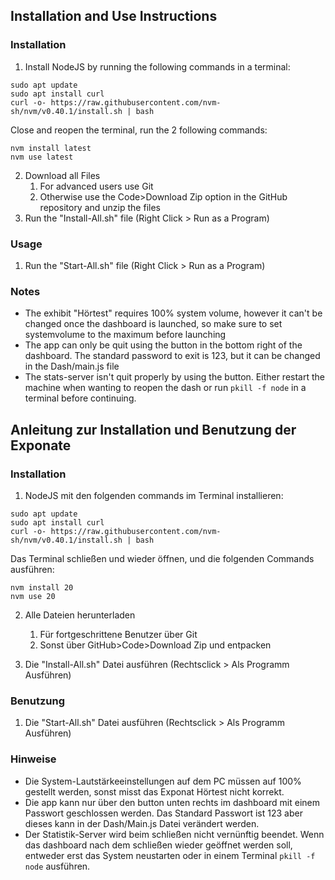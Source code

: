 ## Installation and Use Instructions
### Installation
1. Install NodeJS by running the following commands in a terminal:
```
sudo apt update
sudo apt install curl
curl -o- https://raw.githubusercontent.com/nvm-sh/nvm/v0.40.1/install.sh | bash
```
Close and reopen the terminal, run the 2 following commands:
```
nvm install latest
nvm use latest
```
2. Download all Files
   1. For advanced users use Git
   2. Otherwise use the Code>Download Zip option in the GitHub repository and unzip the files
3. Run the "Install-All.sh" file (Right Click > Run as a Program)
### Usage
1. Run the "Start-All.sh" file (Right Click > Run as a Program)
### Notes
- The exhibit "Hörtest" requires 100% system volume, however it can't be changed once the dashboard is launched, so make sure to set systemvolume to the maximum before launching
- The app can only be quit using the button in the bottom right of the dashboard. The standard password to exit is 123, but it can be changed in the Dash/main.js file
- The stats-server isn't quit properly by using the button. Either restart the machine when wanting to reopen the dash or run `pkill -f node` in a terminal before continuing.

## Anleitung zur Installation und Benutzung der Exponate

### Installation
1. NodeJS mit den folgenden commands im Terminal installieren:
```
sudo apt update
sudo apt install curl
curl -o- https://raw.githubusercontent.com/nvm-sh/nvm/v0.40.1/install.sh | bash
```
Das Terminal schließen und wieder öffnen, und die folgenden Commands ausführen:
```
nvm install 20
nvm use 20
```
2. Alle Dateien herunterladen
    1. Für fortgeschrittene Benutzer über Git
    2. Sonst über GitHub>Code>Download Zip und entpacken

3. Die "Install-All.sh" Datei ausführen (Rechtsclick > Als Programm Ausführen)
### Benutzung
1. Die "Start-All.sh" Datei ausführen (Rechtsclick > Als Programm Ausführen)
### Hinweise
- Die System-Lautstärkeeinstellungen auf dem PC müssen auf 100% gestellt werden, sonst misst das Exponat Hörtest nicht korrekt.
- Die app kann nur über den button unten rechts im dashboard mit einem Passwort geschlossen werden. Das Standard Passwort ist 123 aber dieses kann in der Dash/Main.js Datei verändert werden.
- Der Statistik-Server wird beim schließen nicht vernünftig beendet. Wenn das dashboard nach dem schließen wieder geöffnet werden soll, entweder erst das System neustarten oder in einem Terminal `pkill -f node` ausführen.